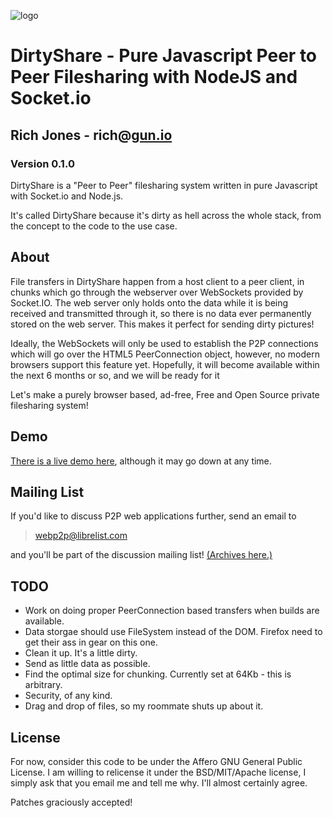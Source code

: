 ![logo](http://i.imgur.com/SKHiX.png)

# DirtyShare - Pure Javascript Peer to Peer Filesharing with NodeJS and Socket.io

## Rich Jones - rich@[gun.io](http://gun.io)

### Version 0.1.0

DirtyShare is a "Peer to Peer" filesharing system written in pure Javascript with Socket.io and Node.js.

It's called DirtyShare because it's dirty as hell across the whole stack, from the concept to the code to the use case.

## About

File transfers in DirtyShare happen from a host client to a peer client, in chunks which go through the webserver over WebSockets provided
by Socket.IO. The web server only holds onto the data while it is being received and transmitted through it, so there is
no data ever permanently stored on the web server. This makes it perfect for sending dirty pictures!

Ideally, the WebSockets will only be used to establish the P2P connections which will go over the HTML5 PeerConnection
object, however, no modern browsers support this feature yet. Hopefully, it will become available within the next 6
months or so, and we will be ready for it 

Let's make a purely browser based, ad-free, Free and Open Source private filesharing system!

## Demo

[There is a live demo here](http://share.gun.io), although it may go down at any time.

## Mailing List

If you'd like to discuss P2P web applications further, send an email to 

> webp2p@librelist.com

and you'll be part of the discussion mailing list! [(Archives here.)](http://librelist.com/browser/webp2p/)

## TODO

* Work on doing proper PeerConnection based transfers when builds are available.
* Data storgae should use FileSystem instead of the DOM. Firefox need to get their ass in gear on this one. 
* Clean it up. It's a little dirty.
* Send as little data as possible.
* Find the optimal size for chunking. Currently set at 64Kb - this is arbitrary.
* Security, of any kind.
* Drag and drop of files, so my roommate shuts up about it.

## License

For now, consider this code to be under the Affero GNU General Public License. I am willing to relicense it under the
BSD/MIT/Apache license, I simply ask that you email me and tell me why. I'll almost certainly agree.

Patches graciously accepted!
